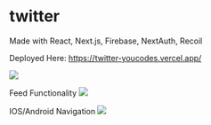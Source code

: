 # twitter
Made with React, Next.js, Firebase, NextAuth, Recoil

Deployed Here:
https://twitter-youcodes.vercel.app/

![](https://user-images.githubusercontent.com/81671608/165758165-4d0af764-c437-4a4d-8eb6-5b6b2c0e197c.gif)

Feed Functionality
![](https://user-images.githubusercontent.com/81671608/165758183-d9d0950c-2a26-4568-8826-05ebeeb3ab8d.gif)

IOS/Android Navigation
![](https://user-images.githubusercontent.com/81671608/165758231-ffadb77e-1334-4029-bda3-09dddb8370b3.gif)

